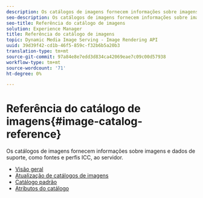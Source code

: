 ```yaml
---
description: Os catálogos de imagens fornecem informações sobre imagens e dados de suporte, como fontes e perfis ICC, ao servidor.
seo-description: Os catálogos de imagens fornecem informações sobre imagens e dados de suporte, como fontes e perfis ICC, ao servidor.
seo-title: Referência do catálogo de imagens
solution: Experience Manager
title: Referência do catálogo de imagens
topic: Dynamic Media Image Serving - Image Rendering API
uuid: 39d39f42-cd1b-46f5-859c-f32b6b5a20b3
translation-type: tm+mt
source-git-commit: 97a84e8e7edd3d834ca42069eae7c09c00d57938
workflow-type: tm+mt
source-wordcount: '71'
ht-degree: 0%

---
```



# Referência do catálogo de imagens{#image-catalog-reference}

Os catálogos de imagens fornecem informações sobre imagens e dados de suporte, como fontes e perfis ICC, ao servidor.

* [Visão geral](/help/aem-is-ir-api/is-api/image-catalog/image-serving-api-ref/c-image-catalog-reference/c-overview/c-overview.md)
* [Atualização de catálogos de imagens](/help/aem-is-ir-api/is-api/image-catalog/image-serving-api-ref/c-image-catalog-reference/c-overview/c-updating-image-catalogs.md)
* [Catálogo padrão](/help/aem-is-ir-api/is-api/image-catalog/image-serving-api-ref/c-image-catalog-reference/c-overview/c-default-catalog.md)
* [Atributos do catálogo](/help/aem-is-ir-api/is-api/image-catalog/image-serving-api-ref/c-image-catalog-reference/c-overview/c-catalog-attributes/c-catalog-attributes.md)
